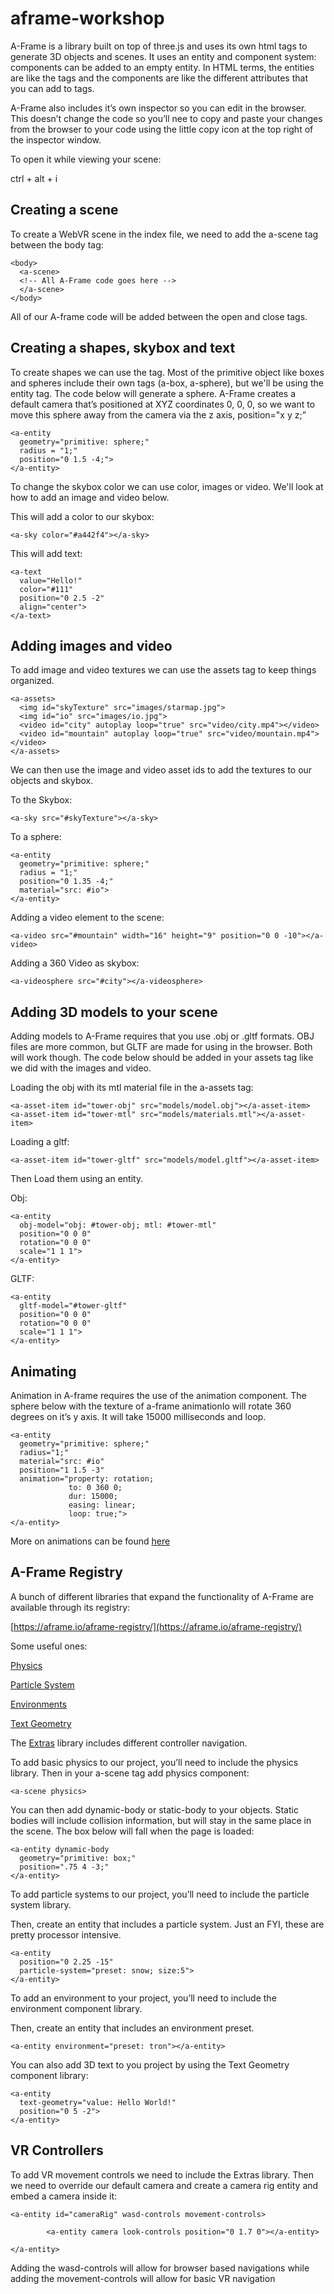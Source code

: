 # aframe-workshop

A-Frame is a library built on top of three.js and uses its own html tags to generate 3D objects and scenes. It uses an entity and component system: components can be added to an empty entity. In HTML terms, the entities are like the tags and the components are like the different attributes that you can add to tags.

A-Frame also includes it’s own inspector so you can edit in the browser. This doesn’t change the code so you’ll nee to copy and paste your changes from the browser to your code using the little copy icon at the top right of the inspector window.

To open it while viewing your scene:

ctrl + alt + i

## Creating a scene
To create a WebVR scene in the index file, we need to add the a-scene tag between the body tag:

```
<body>
  <a-scene>
  <!-- All A-Frame code goes here -->
  </a-scene>
</body>
```

All of our A-frame code will be added between the <a-scene> open and close tags.

## Creating a shapes, skybox and text
To create shapes we can use the <entity> tag. Most of the primitive object like boxes and spheres include their own tags (a-box, a-sphere), but we'll be using the entity tag. The code below will generate a sphere. A-Frame creates a default camera that’s positioned at XYZ coordinates 0, 0, 0, so we want to move this sphere away from the camera via the z axis, position="x y z;”
  
```
<a-entity
  geometry="primitive: sphere;"
  radius = "1;"
  position="0 1.5 -4;">
</a-entity>
```
To change the skybox color we can use color, images or video. We'll look at how to add an image and video below. 

This will add a color to our skybox:
```
<a-sky color="#a442f4"></a-sky>
```
This will add text:
```
<a-text 
  value="Hello!" 
  color="#111" 
  position="0 2.5 -2" 
  align="center">
</a-text>
```
## Adding images and video

To add image and video textures we can use the assets tag to keep things organized.

```
<a-assets>
  <img id="skyTexture" src="images/starmap.jpg">
  <img id="io" src="images/io.jpg">
  <video id="city" autoplay loop="true" src="video/city.mp4"></video>
  <video id="mountain" autoplay loop="true" src="video/mountain.mp4"></video>
</a-assets>
```
We can then use the image and video asset ids to add the textures to our objects and skybox.

To the Skybox:
```
<a-sky src="#skyTexture"></a-sky>
```
To a sphere:
```
<a-entity
  geometry="primitive: sphere;"
  radius = "1;"
  position="0 1.35 -4;"
  material="src: #io">
</a-entity>
```
Adding a video element to the scene:
```
<a-video src="#mountain" width="16" height="9" position="0 0 -10"></a-video>
```

Adding a 360 Video as skybox:

```
<a-videosphere src="#city"></a-videosphere>
```
## Adding 3D models to your scene
Adding models to A-Frame requires that you use .obj or .gltf formats. OBJ files are more common, but GLTF are made for using in the browser. Both will work though. The code below should be added in your assets tag like we did with the images and video. 

Loading the obj with its mtl material file in the a-assets tag:

```
<a-asset-item id="tower-obj" src="models/model.obj"></a-asset-item>
<a-asset-item id="tower-mtl" src="models/materials.mtl"></a-asset-item>
```

Loading a gltf:
```
<a-asset-item id="tower-gltf" src="models/model.gltf"></a-asset-item>
```

Then Load them using an entity.

Obj:
```
<a-entity 
  obj-model="obj: #tower-obj; mtl: #tower-mtl"
  position="0 0 0"
  rotation="0 0 0"
  scale="1 1 1">
</a-entity>
```
GLTF:
```
<a-entity 
  gltf-model="#tower-gltf"
  position="0 0 0"
  rotation="0 0 0"
  scale="1 1 1">
</a-entity>
```
## Animating
Animation in A-frame requires the use of the animation component. The sphere below with the texture of a-frame animationIo will rotate 360 degrees on it’s y axis. It will take 15000 milliseconds and loop.
```
<a-entity 
  geometry="primitive: sphere;"
  radius="1;"
  material="src: #io"
  position="1 1.5 -3"
  animation="property: rotation;
             to: 0 360 0;
             dur: 15000;
             easing: linear;
             loop: true;">
</a-entity>
```
More on animations can be found [here](https://aframe.io/docs/1.0.0/components/animation.html)

## A-Frame Registry
A bunch of different libraries that expand the functionality of A-Frame are available through its registry:

[https://aframe.io/aframe-registry/](https://aframe.io/aframe-registry/)

Some useful ones:

[Physics](https://www.npmjs.com/package/aframe-physics-system)

[Particle System](https://www.npmjs.com/package/aframe-particle-system-component)

[Environments](https://www.npmjs.com/package/aframe-environment-component)

[Text Geometry](https://www.npmjs.com/package/aframe-text-geometry-component)

The [Extras](https://github.com/donmccurdy/aframe-extras) library includes different controller navigation.


To add basic physics to our project, you’ll need to include the physics library. Then in your a-scene tag add physics component:
```
<a-scene physics>
```
You can then add dynamic-body or static-body to your objects. Static bodies will include collision information, but will stay in the same place in the scene. The box below will fall when the page is loaded:
```
<a-entity dynamic-body
  geometry="primitive: box;"
  position=".75 4 -3;"
</a-entity>
```

To add particle systems to our project, you’ll need to include the particle system library.

Then, create an entity that includes a particle system. Just an FYI, these are pretty processor intensive.
```
<a-entity 
  position="0 2.25 -15" 
  particle-system="preset: snow; size:5">
</a-entity>
```

To add an environment to your project, you’ll need to include the environment component library.

Then, create an entity that includes an environment preset.
```
<a-entity environment="preset: tron"></a-entity>
```

You can also add 3D text to you project by using the Text Geometry component library:
```
<a-entity 
  text-geometry="value: Hello World!" 
  position="0 5 -2">
</a-entity>
```
## VR Controllers 
To add VR movement controls we need to include the Extras library. Then we need to override our default camera and create a camera rig entity and embed a camera inside it:
```
<a-entity id="cameraRig" wasd-controls movement-controls>

        <a-entity camera look-controls position="0 1.7 0"></a-entity>

</a-entity>
```
Adding the wasd-controls will allow for browser based navigations while adding the movement-controls will allow for basic VR navigation 


